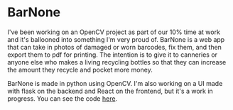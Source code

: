 # BarNone

I've been working on an OpenCV project as part of our 10% time at work and it's ballooned into something I'm very proud of.  BarNone is a web app that can take in photos of damaged or worn barcodes, fix them, and then export them to pdf for printing.  The intention is to give it to canneries or anyone else who makes a living recycling bottles so that they can increase the amount they recycle and pocket more money.

BarNone is made in python using OpenCV.  I'm also working on a UI made with flask on the backend and React on the frontend, but it's a work in progress.  You can see the code [here](https://github.com/rmm/ten_percent_practice/tree/master/eric_kudler/barnone).
